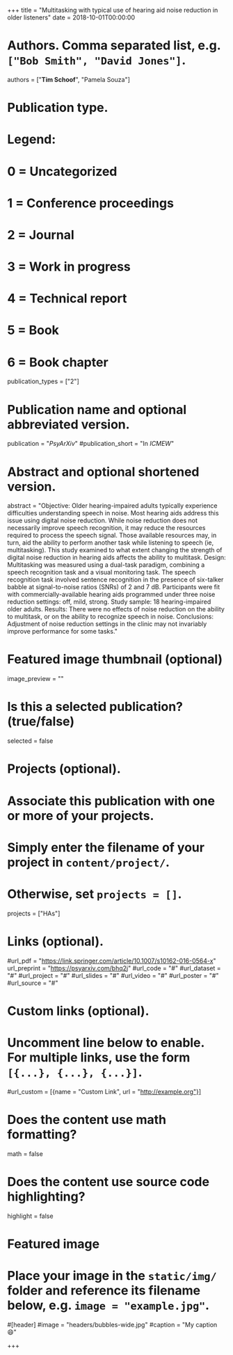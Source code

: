 +++
title = "Multitasking with typical use of hearing aid noise reduction in older listeners"
date = 2018-10-01T00:00:00

# Authors. Comma separated list, e.g. `["Bob Smith", "David Jones"]`.
authors = ["**Tim Schoof**", "Pamela Souza"]

# Publication type.
# Legend:
# 0 = Uncategorized
# 1 = Conference proceedings
# 2 = Journal
# 3 = Work in progress
# 4 = Technical report
# 5 = Book
# 6 = Book chapter
publication_types = ["2"]

# Publication name and optional abbreviated version.
publication = "*PsyArXiv*"
#publication_short = "In *ICMEW*"

# Abstract and optional shortened version.
abstract = "Objective: Older hearing-impaired adults typically experience difficulties understanding speech in noise. Most hearing aids address this issue using digital noise reduction. While noise reduction does not necessarily improve speech recognition, it may reduce the resources required to process the speech signal. Those available resources may, in turn, aid the ability to perform another task while listening to speech (ie, multitasking). This study examined to what extent changing the strength of digital noise reduction in hearing aids affects the ability to multitask. Design: Multitasking was measured using a dual-task paradigm, combining a speech recognition task and a visual monitoring task. The speech recognition task involved sentence recognition in the presence of six-talker babble at signal-to-noise ratios (SNRs) of 2 and 7 dB. Participants were fit with commercially-available hearing aids programmed under three noise reduction settings: off, mild, strong. Study sample: 18 hearing-impaired older adults. Results: There were no effects of noise reduction on the ability to multitask, or on the ability to recognize speech in noise. Conclusions: Adjustment of noise reduction settings in the clinic may not invariably improve performance for some tasks."

# Featured image thumbnail (optional)
image_preview = ""

# Is this a selected publication? (true/false)
selected = false

# Projects (optional).
#   Associate this publication with one or more of your projects.
#   Simply enter the filename of your project in `content/project/`.
#   Otherwise, set `projects = []`.
projects = ["HAs"]

# Links (optional).
#url_pdf = "https://link.springer.com/article/10.1007/s10162-016-0564-x"
url_preprint = "https://psyarxiv.com/bhq2j"
#url_code = "#"
#url_dataset = "#"
#url_project = "#"
#url_slides = "#"
#url_video = "#"
#url_poster = "#"
#url_source = "#"

# Custom links (optional).
#   Uncomment line below to enable. For multiple links, use the form `[{...}, {...}, {...}]`.
#url_custom = [{name = "Custom Link", url = "http://example.org"}]

# Does the content use math formatting?
math = false

# Does the content use source code highlighting?
highlight = false

# Featured image
# Place your image in the `static/img/` folder and reference its filename below, e.g. `image = "example.jpg"`.
#[header]
#image = "headers/bubbles-wide.jpg"
#caption = "My caption :smile:"

+++
